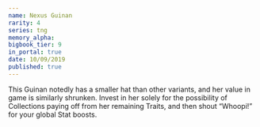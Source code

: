 ```yaml
---
name: Nexus Guinan
rarity: 4
series: tng
memory_alpha:
bigbook_tier: 9
in_portal: true
date: 10/09/2019
published: true
---
```


This Guinan notedly has a smaller hat than other variants, and her value in game is similarly shrunken. Invest in her solely for the possibility of Collections paying off from her remaining Traits, and then shout “Whoopi!” for your global Stat boosts.
